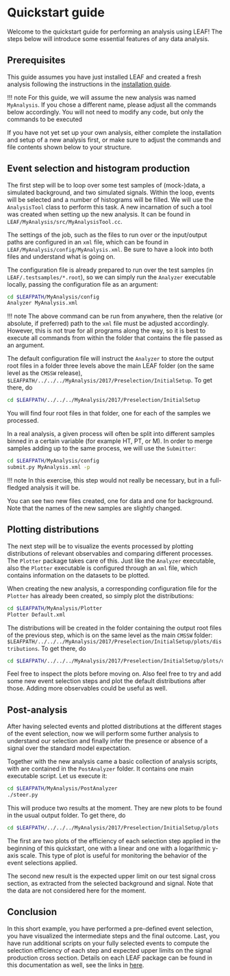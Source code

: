 # Quickstart guide

Welcome to the quickstart guide for performing an analysis using LEAF! The steps below will introduce some essential features of any data analysis.

## Prerequisites

This guide assumes you have just installed LEAF and created a fresh analysis following the instructions in the [installation guide](installation.md).

!!! note
    For this guide, we will assume the new analysis was named `MyAnalysis`. If you chose a different name, please adjust all the commands below accordingly. You will not need to modify any code, but only the commands to be executed

If you have not yet set up your own analysis, either complete the installation and setup of a new analysis first, or make sure to adjust the commands and file contents shown below to your structure.

## Event selection and histogram production

The first step will be to loop over some test samples of (mock-)data, a simulated background, and two simulated signals. Within the loop, events will be selected and a number of histograms will be filled. We will use the `AnalysisTool` class to perform this task. A new incarnation of such a tool was created when setting up the new analysis. It can be found in `LEAF/MyAnalysis/src/MyAnalysisTool.cc`.

The settings of the job, such as the files to run over or the input/output paths are configured in an `xml` file, which can be found in `LEAF/MyAnalysis/config/MyAnalysis.xml`. Be sure to have a look into both files and understand what is going on.

The configuration file is already prepared to run over the test samples (in `LEAF/.testsamples/*.root`), so we can simply run the `Analyzer` executable locally, passing the configuration file as an argument:

```bash
cd $LEAFPATH/MyAnalysis/config
Analyzer MyAnalysis.xml
```

!!! note
    The above command can be run from anywhere, then the relative (or absolute, if preferred) path to the `xml` file must be adjusted accordingly. However, this is not true for all programs along the way, so it is best to execute all commands from within the folder that contains the file passed as an argument.



The default configuration file will instruct the `Analyzer` to store the output root files in a folder three levels above the main LEAF folder (on the same level as the `CMSSW` release), `$LEAFPATH/../../../MyAnalysis/2017/Preselection/InitialSetup`. To get there, do

```bash
cd $LEAFPATH/../../../MyAnalysis/2017/Preselection/InitialSetup
```

 You will find four root files in that folder, one for each of the samples we processed.

In a real analysis, a given process will often be split into different samples binned in a certain variable (for example HT, PT, or M). In order to merge samples adding up to the same process, we will use the `Submitter`:

```bash
cd $LEAFPATH/MyAnalysis/config
submit.py MyAnalysis.xml -p
```

!!! note
    In this exercise, this step would not really be necessary, but in a full-fledged analysis it will be.

You can see two new files created, one for data and one for background. Note that the names of the new samples are slightly changed.

## Plotting distributions

The next step will be to visualize the events processed by plotting distributions of relevant observables and comparing different processes. The `Plotter` package takes care of this. Just like the `Analyzer` executable, also the `Plotter` executable is configured through an `xml` file, which contains information on the datasets to be plotted.

When creating the new analysis, a corresponding configuration file for the `Plotter` has already been created, so simply plot the distributions:

```bash
cd $LEAFPATH/MyAnalysis/Plotter
Plotter Default.xml
```

The distributions will be created in the folder containing the output root files of the previous step, which is on the same level as the main `CMSSW` folder: `$LEAFPATH/../../../MyAnalysis/2017/Preselection/InitialSetup/plots/distributions`. To get there, do
```bash
cd $LEAFPATH/../../../MyAnalysis/2017/Preselection/InitialSetup/plots/distributions
```

Feel free to inspect the plots before moving on. Also feel free to try and add some new event selection steps and plot the default distributions after those. Adding more observables could be useful as well.

## Post-analysis

After having selected events and plotted distributions at the different stages of the event selection, now we will perform some further analysis to understand our selection and finally infer the presence or absence of a signal over the standard model expectation.

Together with the new analysis came a basic collection of analysis scripts, with are contained in the `PostAnalyzer` folder. It contains one main executable script. Let us execute it:
```bash
cd $LEAFPATH/MyAnalysis/PostAnalyzer
./steer.py
```

This will produce two results at the moment. They are new plots to be found in the usual output folder. To get there, do
```bash
cd $LEAFPATH/../../../MyAnalysis/2017/Preselection/InitialSetup/plots
```


 The first are two plots of the efficiency of each selection step applied in the beginning of this quickstart, one with a linear and one with a logarithmic y-axis scale. This type of plot is useful for monitoring the behavior of the event selections applied.

The second new result is the expected upper limit on our test signal cross section, as extracted from the selected background and signal. Note that the data are not considered here for the moment.

## Conclusion

In this short example, you have performed a pre-defined event selection, you have visualized the intermediate steps and the final outcome. Last, you have run additional scripts on your fully selected events to compute the selection efficiency of each step and expected upper limits on the signal production cross section. Details on each LEAF package can be found in this documentation as well, see the links in [here](README.md).
